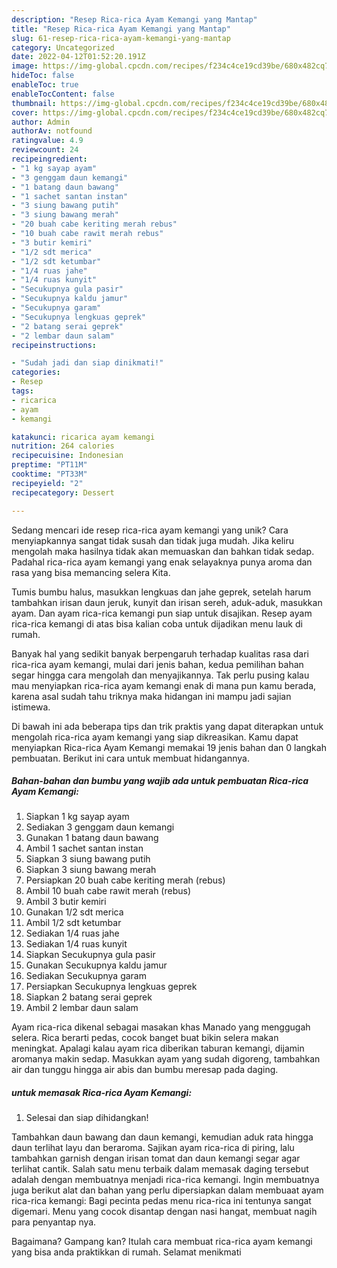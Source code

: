 ```yaml
---
description: "Resep Rica-rica Ayam Kemangi yang Mantap"
title: "Resep Rica-rica Ayam Kemangi yang Mantap"
slug: 61-resep-rica-rica-ayam-kemangi-yang-mantap
category: Uncategorized
date: 2022-04-12T01:52:20.191Z
image: https://img-global.cpcdn.com/recipes/f234c4ce19cd39be/680x482cq70/rica-rica-ayam-kemangi-foto-resep-utama.jpg
hideToc: false
enableToc: true
enableTocContent: false
thumbnail: https://img-global.cpcdn.com/recipes/f234c4ce19cd39be/680x482cq70/rica-rica-ayam-kemangi-foto-resep-utama.jpg
cover: https://img-global.cpcdn.com/recipes/f234c4ce19cd39be/680x482cq70/rica-rica-ayam-kemangi-foto-resep-utama.jpg
author: Admin
authorAv: notfound
ratingvalue: 4.9
reviewcount: 24
recipeingredient:
- "1 kg sayap ayam"
- "3 genggam daun kemangi"
- "1 batang daun bawang"
- "1 sachet santan instan"
- "3 siung bawang putih"
- "3 siung bawang merah"
- "20 buah cabe keriting merah rebus"
- "10 buah cabe rawit merah rebus"
- "3 butir kemiri"
- "1/2 sdt merica"
- "1/2 sdt ketumbar"
- "1/4 ruas jahe"
- "1/4 ruas kunyit"
- "Secukupnya gula pasir"
- "Secukupnya kaldu jamur"
- "Secukupnya garam"
- "Secukupnya lengkuas geprek"
- "2 batang serai geprek"
- "2 lembar daun salam"
recipeinstructions:

- "Sudah jadi dan siap dinikmati!"
categories:
- Resep
tags:
- ricarica
- ayam
- kemangi

katakunci: ricarica ayam kemangi 
nutrition: 264 calories
recipecuisine: Indonesian
preptime: "PT11M"
cooktime: "PT33M"
recipeyield: "2"
recipecategory: Dessert

---
```





Sedang mencari ide resep rica-rica ayam kemangi yang unik? Cara menyiapkannya sangat tidak susah dan tidak juga mudah. Jika keliru mengolah maka hasilnya tidak akan memuaskan dan bahkan tidak sedap. Padahal rica-rica ayam kemangi yang enak selayaknya punya aroma dan rasa yang bisa memancing selera Kita.





Tumis bumbu halus, masukkan lengkuas dan jahe geprek, setelah harum tambahkan irisan daun jeruk, kunyit dan irisan sereh, aduk-aduk, masukkan ayam. Dan ayam rica-rica kemangi pun siap untuk disajikan. Resep ayam rica-rica kemangi di atas bisa kalian coba untuk dijadikan menu lauk di rumah.

Banyak hal yang sedikit banyak berpengaruh terhadap kualitas rasa dari rica-rica ayam kemangi, mulai dari jenis bahan, kedua pemilihan bahan segar hingga cara mengolah dan menyajikannya. Tak perlu pusing kalau mau menyiapkan rica-rica ayam kemangi enak di mana pun kamu berada, karena asal sudah tahu triknya maka hidangan ini mampu jadi sajian istimewa.






Di bawah ini ada beberapa tips dan trik praktis yang dapat diterapkan untuk mengolah rica-rica ayam kemangi yang siap dikreasikan. Kamu dapat menyiapkan Rica-rica Ayam Kemangi memakai 19 jenis bahan dan 0 langkah pembuatan. Berikut ini cara untuk membuat hidangannya.

<!--inarticleads1-->

##### Bahan-bahan dan bumbu yang wajib ada untuk pembuatan Rica-rica Ayam Kemangi:

1. Siapkan 1 kg sayap ayam
1. Sediakan 3 genggam daun kemangi
1. Gunakan 1 batang daun bawang
1. Ambil 1 sachet santan instan
1. Siapkan 3 siung bawang putih
1. Siapkan 3 siung bawang merah
1. Persiapkan 20 buah cabe keriting merah (rebus)
1. Ambil 10 buah cabe rawit merah (rebus)
1. Ambil 3 butir kemiri
1. Gunakan 1/2 sdt merica
1. Ambil 1/2 sdt ketumbar
1. Sediakan 1/4 ruas jahe
1. Sediakan 1/4 ruas kunyit
1. Siapkan Secukupnya gula pasir
1. Gunakan Secukupnya kaldu jamur
1. Sediakan Secukupnya garam
1. Persiapkan Secukupnya lengkuas geprek
1. Siapkan 2 batang serai geprek
1. Ambil 2 lembar daun salam


Ayam rica-rica dikenal sebagai masakan khas Manado yang menggugah selera. Rica berarti pedas, cocok banget buat bikin selera makan meningkat. Apalagi kalau ayam rica diberikan taburan kemangi, dijamin aromanya makin sedap. Masukkan ayam yang sudah digoreng, tambahkan air dan tunggu hingga air abis dan bumbu meresap pada daging. 

<!--inarticleads2-->

#####  untuk memasak Rica-rica Ayam Kemangi:


1. Selesai dan siap dihidangkan!

Tambahkan daun bawang dan daun kemangi, kemudian aduk rata hingga daun terlihat layu dan beraroma. Sajikan ayam rica-rica di piring, lalu tambahkan garnish dengan irisan tomat dan daun kemangi segar agar terlihat cantik. Salah satu menu terbaik dalam memasak daging tersebut adalah dengan membuatnya menjadi rica-rica kemangi. Ingin membuatnya juga berikut alat dan bahan yang perlu dipersiapkan dalam membuaat ayam rica-rica kemangi: Bagi pecinta pedas menu rica-rica ini tentunya sangat digemari. Menu yang cocok disantap dengan nasi hangat, membuat nagih para penyantap nya. 

Bagaimana? Gampang kan? Itulah cara membuat rica-rica ayam kemangi yang bisa anda praktikkan di rumah. Selamat menikmati
